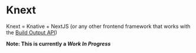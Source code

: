 # Knext

Knext = Knative + NextJS (or any other frontend framework that works with the [Build Output API](https://vercel.com/docs/build-output-api/v3))

**Note: This is currently a _Work In Progress_**
